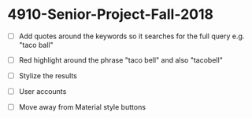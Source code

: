 # 4910-Senior-Project-Fall-2018

- [ ] Add quotes around the keywords so it searches for the full query e.g. "taco ball"

- [ ] Red highlight around the phrase "taco bell" and also "tacobell" 

- [ ] Stylize the results

- [ ] User accounts

- [ ] Move away from Material style buttons
